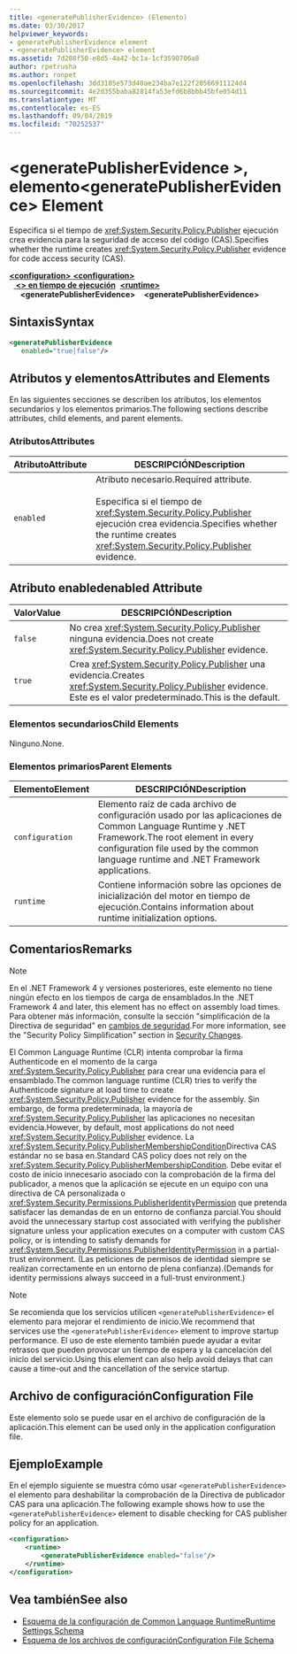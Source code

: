 ```yaml
---
title: <generatePublisherEvidence> (Elemento)
ms.date: 03/30/2017
helpviewer_keywords:
- generatePublisherEvidence element
- <generatePublisherEvidence> element
ms.assetid: 7d208f50-e8d5-4a42-bc1a-1cf3590706a8
author: rpetrusha
ms.author: ronpet
ms.openlocfilehash: 3dd3105e573d40ae234ba7e122f20566911124d4
ms.sourcegitcommit: 4e2d355baba82814fa53efd6b8bbb45bfe054d11
ms.translationtype: MT
ms.contentlocale: es-ES
ms.lasthandoff: 09/04/2019
ms.locfileid: "70252537"
---
```

# <a name="generatepublisherevidence-element"></a><span data-ttu-id="6fe8a-102">\<generatePublisherEvidence >, elemento</span><span class="sxs-lookup"><span data-stu-id="6fe8a-102">\<generatePublisherEvidence> Element</span></span>
<span data-ttu-id="6fe8a-103">Especifica si el tiempo de <xref:System.Security.Policy.Publisher> ejecución crea evidencia para la seguridad de acceso del código (CAS).</span><span class="sxs-lookup"><span data-stu-id="6fe8a-103">Specifies whether the runtime creates <xref:System.Security.Policy.Publisher> evidence for code access security (CAS).</span></span>  
  
<span data-ttu-id="6fe8a-104">[ **\<configuration>** ](../configuration-element.md)</span><span class="sxs-lookup"><span data-stu-id="6fe8a-104">[**\<configuration>**](../configuration-element.md)</span></span>\
<span data-ttu-id="6fe8a-105">&nbsp;&nbsp;[ **\<> en tiempo de ejecución**](runtime-element.md)</span><span class="sxs-lookup"><span data-stu-id="6fe8a-105">&nbsp;&nbsp;[**\<runtime>**](runtime-element.md)</span></span>\
<span data-ttu-id="6fe8a-106">&nbsp;&nbsp;&nbsp;&nbsp; **\<generatePublisherEvidence>**</span><span class="sxs-lookup"><span data-stu-id="6fe8a-106">&nbsp;&nbsp;&nbsp;&nbsp;**\<generatePublisherEvidence>**</span></span>  
  
## <a name="syntax"></a><span data-ttu-id="6fe8a-107">Sintaxis</span><span class="sxs-lookup"><span data-stu-id="6fe8a-107">Syntax</span></span>  
  
```xml  
<generatePublisherEvidence    
   enabled="true|false"/>  
```  
  
## <a name="attributes-and-elements"></a><span data-ttu-id="6fe8a-108">Atributos y elementos</span><span class="sxs-lookup"><span data-stu-id="6fe8a-108">Attributes and Elements</span></span>  
 <span data-ttu-id="6fe8a-109">En las siguientes secciones se describen los atributos, los elementos secundarios y los elementos primarios.</span><span class="sxs-lookup"><span data-stu-id="6fe8a-109">The following sections describe attributes, child elements, and parent elements.</span></span>  
  
### <a name="attributes"></a><span data-ttu-id="6fe8a-110">Atributos</span><span class="sxs-lookup"><span data-stu-id="6fe8a-110">Attributes</span></span>  
  
|<span data-ttu-id="6fe8a-111">Atributo</span><span class="sxs-lookup"><span data-stu-id="6fe8a-111">Attribute</span></span>|<span data-ttu-id="6fe8a-112">DESCRIPCIÓN</span><span class="sxs-lookup"><span data-stu-id="6fe8a-112">Description</span></span>|  
|---------------|-----------------|  
|`enabled`|<span data-ttu-id="6fe8a-113">Atributo necesario.</span><span class="sxs-lookup"><span data-stu-id="6fe8a-113">Required attribute.</span></span><br /><br /> <span data-ttu-id="6fe8a-114">Especifica si el tiempo de <xref:System.Security.Policy.Publisher> ejecución crea evidencia.</span><span class="sxs-lookup"><span data-stu-id="6fe8a-114">Specifies whether the runtime creates <xref:System.Security.Policy.Publisher> evidence.</span></span>|  
  
## <a name="enabled-attribute"></a><span data-ttu-id="6fe8a-115">Atributo enabled</span><span class="sxs-lookup"><span data-stu-id="6fe8a-115">enabled Attribute</span></span>  
  
|<span data-ttu-id="6fe8a-116">Valor</span><span class="sxs-lookup"><span data-stu-id="6fe8a-116">Value</span></span>|<span data-ttu-id="6fe8a-117">DESCRIPCIÓN</span><span class="sxs-lookup"><span data-stu-id="6fe8a-117">Description</span></span>|  
|-----------|-----------------|  
|`false`|<span data-ttu-id="6fe8a-118">No crea <xref:System.Security.Policy.Publisher> ninguna evidencia.</span><span class="sxs-lookup"><span data-stu-id="6fe8a-118">Does not create <xref:System.Security.Policy.Publisher> evidence.</span></span>|  
|`true`|<span data-ttu-id="6fe8a-119">Crea <xref:System.Security.Policy.Publisher> una evidencia.</span><span class="sxs-lookup"><span data-stu-id="6fe8a-119">Creates <xref:System.Security.Policy.Publisher> evidence.</span></span> <span data-ttu-id="6fe8a-120">Este es el valor predeterminado.</span><span class="sxs-lookup"><span data-stu-id="6fe8a-120">This is the default.</span></span>|  
  
### <a name="child-elements"></a><span data-ttu-id="6fe8a-121">Elementos secundarios</span><span class="sxs-lookup"><span data-stu-id="6fe8a-121">Child Elements</span></span>  
 <span data-ttu-id="6fe8a-122">Ninguno.</span><span class="sxs-lookup"><span data-stu-id="6fe8a-122">None.</span></span>  
  
### <a name="parent-elements"></a><span data-ttu-id="6fe8a-123">Elementos primarios</span><span class="sxs-lookup"><span data-stu-id="6fe8a-123">Parent Elements</span></span>  
  
|<span data-ttu-id="6fe8a-124">Elemento</span><span class="sxs-lookup"><span data-stu-id="6fe8a-124">Element</span></span>|<span data-ttu-id="6fe8a-125">DESCRIPCIÓN</span><span class="sxs-lookup"><span data-stu-id="6fe8a-125">Description</span></span>|  
|-------------|-----------------|  
|`configuration`|<span data-ttu-id="6fe8a-126">Elemento raíz de cada archivo de configuración usado por las aplicaciones de Common Language Runtime y .NET Framework.</span><span class="sxs-lookup"><span data-stu-id="6fe8a-126">The root element in every configuration file used by the common language runtime and .NET Framework applications.</span></span>|  
|`runtime`|<span data-ttu-id="6fe8a-127">Contiene información sobre las opciones de inicialización del motor en tiempo de ejecución.</span><span class="sxs-lookup"><span data-stu-id="6fe8a-127">Contains information about runtime initialization options.</span></span>|  
  
## <a name="remarks"></a><span data-ttu-id="6fe8a-128">Comentarios</span><span class="sxs-lookup"><span data-stu-id="6fe8a-128">Remarks</span></span>  
  
> [!NOTE]
> <span data-ttu-id="6fe8a-129">En el .NET Framework 4 y versiones posteriores, este elemento no tiene ningún efecto en los tiempos de carga de ensamblados.</span><span class="sxs-lookup"><span data-stu-id="6fe8a-129">In the .NET Framework 4 and later, this element has no effect on assembly load times.</span></span> <span data-ttu-id="6fe8a-130">Para obtener más información, consulte la sección "simplificación de la Directiva de seguridad" en [cambios de seguridad](../../../security/security-changes.md).</span><span class="sxs-lookup"><span data-stu-id="6fe8a-130">For more information, see the "Security Policy Simplification" section in [Security Changes](../../../security/security-changes.md).</span></span>  
  
 <span data-ttu-id="6fe8a-131">El Common Language Runtime (CLR) intenta comprobar la firma Authenticode en el momento de la carga <xref:System.Security.Policy.Publisher> para crear una evidencia para el ensamblado.</span><span class="sxs-lookup"><span data-stu-id="6fe8a-131">The common language runtime (CLR) tries to verify the Authenticode signature at load time to create <xref:System.Security.Policy.Publisher> evidence for the assembly.</span></span> <span data-ttu-id="6fe8a-132">Sin embargo, de forma predeterminada, la mayoría de <xref:System.Security.Policy.Publisher> las aplicaciones no necesitan evidencia.</span><span class="sxs-lookup"><span data-stu-id="6fe8a-132">However, by default, most applications do not need <xref:System.Security.Policy.Publisher> evidence.</span></span> <span data-ttu-id="6fe8a-133">La <xref:System.Security.Policy.PublisherMembershipCondition>Directiva CAS estándar no se basa en.</span><span class="sxs-lookup"><span data-stu-id="6fe8a-133">Standard CAS policy does not rely on the <xref:System.Security.Policy.PublisherMembershipCondition>.</span></span> <span data-ttu-id="6fe8a-134">Debe evitar el costo de inicio innecesario asociado con la comprobación de la firma del publicador, a menos que la aplicación se ejecute en un equipo con una directiva de CA personalizada o <xref:System.Security.Permissions.PublisherIdentityPermission> que pretenda satisfacer las demandas de en un entorno de confianza parcial.</span><span class="sxs-lookup"><span data-stu-id="6fe8a-134">You should avoid the unnecessary startup cost associated with verifying the publisher signature unless your application executes on a computer with custom CAS policy, or is intending to satisfy demands for <xref:System.Security.Permissions.PublisherIdentityPermission> in a partial-trust environment.</span></span> <span data-ttu-id="6fe8a-135">(Las peticiones de permisos de identidad siempre se realizan correctamente en un entorno de plena confianza).</span><span class="sxs-lookup"><span data-stu-id="6fe8a-135">(Demands for identity permissions always succeed in a full-trust environment.)</span></span>  
  
> [!NOTE]
> <span data-ttu-id="6fe8a-136">Se recomienda que los servicios utilicen `<generatePublisherEvidence>` el elemento para mejorar el rendimiento de inicio.</span><span class="sxs-lookup"><span data-stu-id="6fe8a-136">We recommend that services use the `<generatePublisherEvidence>` element to improve startup performance.</span></span>  <span data-ttu-id="6fe8a-137">El uso de este elemento también puede ayudar a evitar retrasos que pueden provocar un tiempo de espera y la cancelación del inicio del servicio.</span><span class="sxs-lookup"><span data-stu-id="6fe8a-137">Using this element can also help avoid delays that can cause a time-out and the cancellation of the service startup.</span></span>  
  
## <a name="configuration-file"></a><span data-ttu-id="6fe8a-138">Archivo de configuración</span><span class="sxs-lookup"><span data-stu-id="6fe8a-138">Configuration File</span></span>  
 <span data-ttu-id="6fe8a-139">Este elemento solo se puede usar en el archivo de configuración de la aplicación.</span><span class="sxs-lookup"><span data-stu-id="6fe8a-139">This element can be used only in the application configuration file.</span></span>  
  
## <a name="example"></a><span data-ttu-id="6fe8a-140">Ejemplo</span><span class="sxs-lookup"><span data-stu-id="6fe8a-140">Example</span></span>  
 <span data-ttu-id="6fe8a-141">En el ejemplo siguiente se muestra cómo usar `<generatePublisherEvidence>` el elemento para deshabilitar la comprobación de la Directiva de publicador CAS para una aplicación.</span><span class="sxs-lookup"><span data-stu-id="6fe8a-141">The following example shows how to use the `<generatePublisherEvidence>` element to disable checking for CAS publisher policy for an application.</span></span>  
  
```xml  
<configuration>  
    <runtime>  
        <generatePublisherEvidence enabled="false"/>  
    </runtime>  
</configuration>  
```  
  
## <a name="see-also"></a><span data-ttu-id="6fe8a-142">Vea también</span><span class="sxs-lookup"><span data-stu-id="6fe8a-142">See also</span></span>

- [<span data-ttu-id="6fe8a-143">Esquema de la configuración de Common Language Runtime</span><span class="sxs-lookup"><span data-stu-id="6fe8a-143">Runtime Settings Schema</span></span>](index.md)
- [<span data-ttu-id="6fe8a-144">Esquema de los archivos de configuración</span><span class="sxs-lookup"><span data-stu-id="6fe8a-144">Configuration File Schema</span></span>](../index.md)
